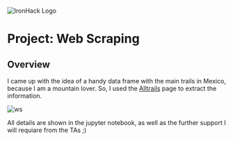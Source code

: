 ![IronHack Logo](https://s3-eu-west-1.amazonaws.com/ih-materials/uploads/upload_d5c5793015fec3be28a63c4fa3dd4d55.png)

# Project: Web Scraping

## Overview
I came up with the idea of a handy data frame with the main trails in Mexico, because I am a mountain lover. So, I used the [Alltrails](https://www.alltrails.com/es/mexico) page to extract the information.

![ws](https://ld.dropboxusercontent.com/s/s6m069ip4geq500/wedscrap.png?dl=0)

All details are shown in the jupyter notebook, as well as the further support I will requiare from the TAs ;)
